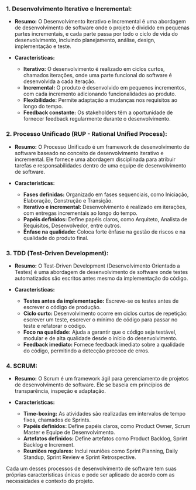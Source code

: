 ### 1. Desenvolvimento Iterativo e Incremental:

- **Resumo:** O Desenvolvimento Iterativo e Incremental é uma abordagem de desenvolvimento de software onde o projeto é dividido em pequenas partes incrementais, e cada parte passa por todo o ciclo de vida do desenvolvimento, incluindo planejamento, análise, design, implementação e teste.

- **Características:**
  - **Iterativo:** O desenvolvimento é realizado em ciclos curtos, chamados iterações, onde uma parte funcional do software é desenvolvida a cada iteração.
  - **Incremental:** O produto é desenvolvido em pequenos incrementos, com cada incremento adicionando funcionalidades ao produto.
  - **Flexibilidade:** Permite adaptação a mudanças nos requisitos ao longo do tempo.
  - **Feedback constante:** Os stakeholders têm a oportunidade de fornecer feedback regularmente durante o desenvolvimento.

### 2. Processo Unificado (RUP - Rational Unified Process):

- **Resumo:** O Processo Unificado é um framework de desenvolvimento de software baseado no conceito de desenvolvimento iterativo e incremental. Ele fornece uma abordagem disciplinada para atribuir tarefas e responsabilidades dentro de uma equipe de desenvolvimento de software.

- **Características:**
  - **Fases definidas:** Organizado em fases sequenciais, como Iniciação, Elaboração, Construção e Transição.
  - **Iterativo e incremental:** Desenvolvimento é realizado em iterações, com entregas incrementais ao longo do tempo.
  - **Papéis definidos:** Define papéis claros, como Arquiteto, Analista de Requisitos, Desenvolvedor, entre outros.
  - **Ênfase na qualidade:** Coloca forte ênfase na gestão de riscos e na qualidade do produto final.

### 3. TDD (Test-Driven Development):

- **Resumo:** O Test-Driven Development (Desenvolvimento Orientado a Testes) é uma abordagem de desenvolvimento de software onde testes automatizados são escritos antes mesmo da implementação do código.

- **Características:**
  - **Testes antes da implementação:** Escreve-se os testes antes de escrever o código de produção.
  - **Ciclo curto:** Desenvolvimento ocorre em ciclos curtos de repetição: escrever um teste, escrever o mínimo de código para passar no teste e refatorar o código.
  - **Foco na qualidade:** Ajuda a garantir que o código seja testável, modular e de alta qualidade desde o início do desenvolvimento.
  - **Feedback imediato:** Fornece feedback imediato sobre a qualidade do código, permitindo a detecção precoce de erros.

### 4. SCRUM:

- **Resumo:** O Scrum é um framework ágil para gerenciamento de projetos de desenvolvimento de software. Ele se baseia em princípios de transparência, inspeção e adaptação.

- **Características:**
  - **Time-boxing:** As atividades são realizadas em intervalos de tempo fixos, chamados de Sprints.
  - **Papéis definidos:** Define papéis claros, como Product Owner, Scrum Master e Equipe de Desenvolvimento.
  - **Artefatos definidos:** Define artefatos como Product Backlog, Sprint Backlog e Increment.
  - **Reuniões regulares:** Inclui reuniões como Sprint Planning, Daily Standup, Sprint Review e Sprint Retrospective.

Cada um desses processos de desenvolvimento de software tem suas próprias características únicas e pode ser aplicado de acordo com as necessidades e contexto do projeto.

